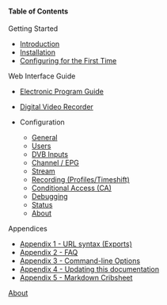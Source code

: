 #### Table of Contents

Getting Started

* [Introduction](introduction)
* [Installation](installation)
* [Configuring for the First Time](firstconfig)

Web Interface Guide

* [Electronic Program Guide](epg)
* [Digital Video Recorder](dvr)

* Configuration

  - [General](class/config)
  - [Users](class/access)
  - [DVB Inputs](dvbinputs)
  - [Channel / EPG](class/channel)
  - [Stream](class/profile)
  - [Recording (Profiles/Timeshift)](class/dvrconfig)
  - [Conditional Access (CA)](class/caclient)
  - [Debugging](class/tvhlog_conf)
  - [Status](status_stream)
  - [About](webui_about)

Appendices

  - [Appendix 1 - URL syntax (Exports)](url)
  - [Appendix 2 - FAQ](faqs)
  - [Appendix 3 - Command-line Options](cmdline_options)
  - [Appendix 4 - Updating this documentation](doc_update)
  - [Appendix 5 - Markdown Cribsheet](markdown_cribsheet)

[About](doc_about)
